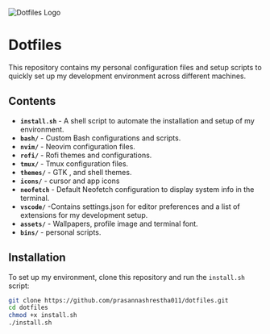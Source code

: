 ![Dotfiles Logo](https://private-user-images.githubusercontent.com/197713379/418244063-44037309-be0e-4cba-88a5-730dcac8cbda.png?jwt=eyJ0eXAiOiJKV1QiLCJhbGciOiJIUzI1NiJ9.eyJpc3MiOiJnaXRodWIuY29tIiwiYXVkIjoicmF3LmdpdGh1YnVzZXJjb250ZW50LmNvbSIsImtleSI6ImtleTUiLCJleHAiOjE3NTY5MDYxNzQsIm5iZiI6MTc1NjkwNTg3NCwicGF0aCI6Ii8xOTc3MTMzNzkvNDE4MjQ0MDYzLTQ0MDM3MzA5LWJlMGUtNGNiYS04OGE1LTczMGRjYWM4Y2JkYS5wbmc_WC1BbXotQWxnb3JpdGhtPUFXUzQtSE1BQy1TSEEyNTYmWC1BbXotQ3JlZGVudGlhbD1BS0lBVkNPRFlMU0E1M1BRSzRaQSUyRjIwMjUwOTAzJTJGdXMtZWFzdC0xJTJGczMlMkZhd3M0X3JlcXVlc3QmWC1BbXotRGF0ZT0yMDI1MDkwM1QxMzI0MzRaJlgtQW16LUV4cGlyZXM9MzAwJlgtQW16LVNpZ25hdHVyZT1lMmJlYzQwYWZmOGY3YTliNWM1NWQwNDkxNTBhMjExYjMzMWQ3YzZjMWY2NjQ2ZmU5OGI5ZTRjYTVhMDZkYjU5JlgtQW16LVNpZ25lZEhlYWRlcnM9aG9zdCJ9.iqCe3gfj629VEzMtjMQesChbDkNQkxJBuVko9CBGvXY)

# Dotfiles

This repository contains my personal configuration files and setup scripts to quickly set up my development environment across different machines.

## Contents

- **`install.sh`** - A shell script to automate the installation and setup of my environment.
- **`bash/`** - Custom Bash configurations and scripts.
- **`nvim/`** - Neovim configuration files.
- **`rofi/`** - Rofi themes and configurations.
- **`tmux/`** - Tmux configuration files.
- **`themes/`** - GTK , and shell themes.
- **`icons/`** - cursor and app icons
- **`neofetch`** - Default Neofetch configuration to display system info in the terminal.
- **`vscode/`** -Contains settings.json for editor preferences and a list of extensions for my development setup.
- **`assets/`** - Wallpapers, profile image and terminal font.
- **`bins/`** - personal scripts.

## Installation

To set up my environment, clone this repository and run the `install.sh` script:

```bash
git clone https://github.com/prasannashrestha011/dotfiles.git
cd dotfiles
chmod +x install.sh
./install.sh
```
